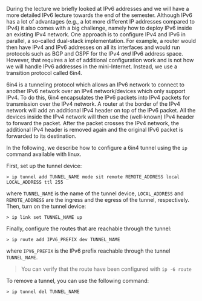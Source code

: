 During the lecture we briefly looked at IPv6 addresses and we will have a more detailed IPv6 lecture towards the end of the semester. Although IPv6 has a lot of advantages (e.g., a lot more different IP addresses compared to IPv4) it also comes with a big challenge, namely how to deploy IPv6 inside an existing IPv4 network. One approach is to configure IPv4 and IPv6 in parallel, a so-called dual-stack implementation. For example, a router would then have IPv4 and IPv6 addresses on all its interfaces and would run protocols such as BGP and OSPF for the IPv4 _and_ IPv6 address space. However, that requires a lot of additional configuration work and is not how we will handle IPv6 addresses in the mini-Internet. Instead, we use a transition protocol called 6in4.

6in4 is a tunneling protocol which allows an IPv6 network to connect to another IPv6 network over an IPv4 network/devices which only support IPv4. To do this, 6in4 encapsulates the IPv6 packets into IPv4 packets for transmission over the IPv4 network. A router at the border of the IPv4 network will add an additional IPv4 header on top of the IPv6 packet. All the devices inside the IPv4 network will then use the (well-known) IPv4 header to forward the packet. After the packet crosses the IPv4 network, the additional IPv4 header is removed again and the original IPv6 packet is forwarded to its destination.

In the following, we describe how to configure a 6in4 tunnel using the `ip` command available with linux.

First, set up the tunnel device:

```
> ip tunnel add TUNNEL_NAME mode sit remote REMOTE_ADDRESS local LOCAL_ADDRESS ttl 255
```

where `TUNNEL_NAME` is the name of the tunnel device, `LOCAL_ADDRESS` and `REMOTE_ADDRESS` are the ingress and the egress of the tunnel, respectively.
Then, turn on the tunnel device:

```
> ip link set TUNNEL_NAME up
```

Finally, configure the routes that are reachable through the tunnel:

```
> ip route add IPV6_PREFIX dev TUNNEL_NAME
```

where `IPV6_PREFIX` is the IPv6 prefix reachable through the tunnel `TUNNEL_NAME`.
> You can verify that the route have been configured with `ip -6 route`

To remove a tunnel, you can use the following command:

```
> ip tunnel del TUNNEL_NAME
```